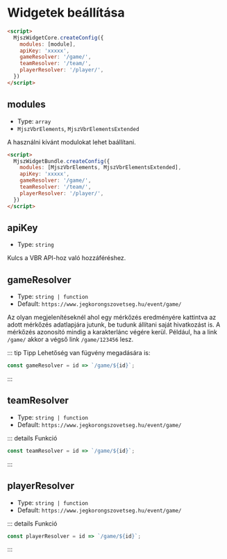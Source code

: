 # Widgetek beállítása

```html
<script>
  MjszWidgetCore.createConfig({
    modules: [module],
    apiKey: 'xxxxx',
    gameResolver: '/game/',
    teamResolver: '/team/',
    playerResolver: '/player/',
  })
</script>
```

## modules

- Type: `array`
- `MjszVbrElements`, `MjszVbrElementsExtended`

A használni kívánt modulokat lehet baállítani.

```html
<script>
  MjszWidgetBundle.createConfig({
    modules: [MjszVbrElements, MjszVbrElementsExtended],
    apiKey: 'xxxxx',
    gameResolver: '/game/',
    teamResolver: '/team/',
    playerResolver: '/player/',
  })
</script>
```

## apiKey

- Type: `string`

Kulcs a VBR API-hoz való hozzáféréshez.

## gameResolver

- Type: `string | function`
- Default: `https://www.jegkorongszovetseg.hu/event/game/`

Az olyan megjelenítéseknél ahol egy mérkőzés eredményére kattintva az adott mérkőzés adatlapjára jutunk, be tudunk állítani saját hivatkozást is. A mérkőzés azonosító mindig a karakterlánc végére kerül. Például, ha a link `/game/` akkor a végső link `/game/123456` lesz.

::: tip Tipp
Lehetőség van fügvény megadására is:

```js
const gameResolver = id => `/game/${id}`;
```

:::

## teamResolver

- Type: `string | function`
- Default: `https://www.jegkorongszovetseg.hu/event/game/`

::: details Funkció

```js
const teamResolver = id => `/game/${id}`;
```

:::

## playerResolver

- Type: `string | function`
- Default: `https://www.jegkorongszovetseg.hu/event/game/`

::: details Funkció

```js
const playerResolver = id => `/game/${id}`;
```

:::
